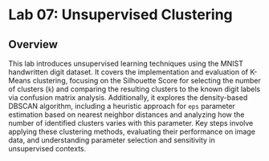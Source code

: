 # Lab 07: Unsupervised Clustering

## Overview

This lab introduces unsupervised learning techniques using the MNIST handwritten digit dataset. It covers the implementation and evaluation of K-Means clustering, focusing on the Silhouette Score for selecting the number of clusters (`k`) and comparing the resulting clusters to the known digit labels via confusion matrix analysis. Additionally, it explores the density-based DBSCAN algorithm, including a heuristic approach for `eps` parameter estimation based on nearest neighbor distances and analyzing how the number of identified clusters varies with this parameter. Key steps involve applying these clustering methods, evaluating their performance on image data, and understanding parameter selection and sensitivity in unsupervised contexts.
